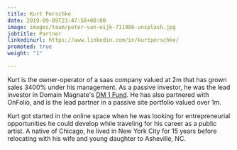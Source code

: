 ```yaml
---
title: Kurt Perschke
date: 2019-09-09T23:47:58+00:00
image: images/team/peter-van-eijk-711986-unsplash.jpg
jobtitle: Partner
linkedinurl: https://www.linkedin.com/in/kurtperschke/
promoted: true
weight: "1"

---
```

Kurt is the owner-operator of a saas company valued at 2m that has grown sales 3400% under his management. As a passive investor, he was the lead investor in Domain Magnate's [DM 1 Fund](https://www.domainmagnate.com/fund1-results/). He has also partnered with OnFolio, and is the lead partner in a passive site portfolio valued over 1m.

Kurt got started in the online space when he was looking for entrepreneurial opportunities he could develop while traveling for his career as a public artist. A native of Chicago, he lived in New York City for 15 years before relocating with his wife and young daughter to Asheville, NC.